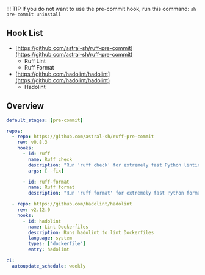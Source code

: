 !!! TIP
    If you do not want to use the pre-commit hook, run this command:
    ```sh
    pre-commit uninstall
    ```

## Hook List
- [https://github.com/astral-sh/ruff-pre-commit](https://github.com/astral-sh/ruff-pre-commit)
    - Ruff Lint
    - Ruff Format
- [https://github.com/hadolint/hadolint](https://github.com/hadolint/hadolint)
    - Hadolint

## Overview
```{.yaml hl_lines=42-57 title=".pre-commit-config.yaml"}
default_stages: [pre-commit]

repos:
  - repo: https://github.com/astral-sh/ruff-pre-commit
    rev: v0.8.3
    hooks:
      - id: ruff
        name: Ruff check
        description: "Run 'ruff check' for extremely fast Python linting"
        args: [--fix]

      - id: ruff-format
        name: Ruff format
        description: "Run 'ruff format' for extremely fast Python formatting"

  - repo: https://github.com/hadolint/hadolint
    rev: v2.12.0
    hooks:
      - id: hadolint
        name: Lint Dockerfiles
        description: Runs hadolint to lint Dockerfiles
        language: system
        types: ["dockerfile"]
        entry: hadolint

ci:
  autoupdate_schedule: weekly
```
